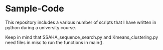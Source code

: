 # Sample-Code
This repository includes a various number of scripts that I have written in python during a university course.

Keep in mind that SSAHA_sequence_search.py and Kmeans_clustering.py need files in misc to run the functions in main().
